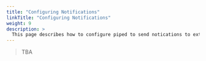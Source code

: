 ```yaml
---
title: "Configuring Notifications"
linkTitle: "Configuring Notifications"
weight: 9
description: >
  This page describes how to configure piped to send notications to external services.
---
```


> TBA

